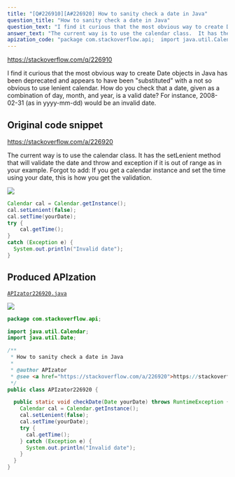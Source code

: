 ```yaml
---
title: "[Q#226910][A#226920] How to sanity check a date in Java"
question_title: "How to sanity check a date in Java"
question_text: "I find it curious that the most obvious way to create Date objects in Java has been deprecated and appears to have been \"substituted\" with a not so obvious to use lenient calendar. How do you check that a date, given as a combination of day, month, and year, is a valid date? For instance, 2008-02-31 (as in yyyy-mm-dd) would be an invalid date."
answer_text: "The current way is to use the calendar class.  It has the setLenient method that will validate the date and throw and exception if it is out of range as in your example. Forgot to add: If you get a calendar instance and set the time using your date, this is how you get the validation."
apization_code: "package com.stackoverflow.api;  import java.util.Calendar; import java.util.Date;  /**  * How to sanity check a date in Java  *  * @author APIzator  * @see <a href=\"https://stackoverflow.com/a/226920\">https://stackoverflow.com/a/226920</a>  */ public class APIzator226920 {    public static void checkDate(Date yourDate) throws RuntimeException {     Calendar cal = Calendar.getInstance();     cal.setLenient(false);     cal.setTime(yourDate);     try {       cal.getTime();     } catch (Exception e) {       System.out.println(\"Invalid date\");     }   } }"
---
```


https://stackoverflow.com/q/226910

I find it curious that the most obvious way to create Date objects in Java has been deprecated and appears to have been &quot;substituted&quot; with a not so obvious to use lenient calendar.
How do you check that a date, given as a combination of day, month, and year, is a valid date?
For instance, 2008-02-31 (as in yyyy-mm-dd) would be an invalid date.



## Original code snippet

https://stackoverflow.com/a/226920

The current way is to use the calendar class.  It has the setLenient method that will validate the date and throw and exception if it is out of range as in your example.
Forgot to add:
If you get a calendar instance and set the time using your date, this is how you get the validation.

<div class="code-logo"><img src="/stackoverflow.png" /></div>

```java
Calendar cal = Calendar.getInstance();
cal.setLenient(false);
cal.setTime(yourDate);
try {
    cal.getTime();
}
catch (Exception e) {
  System.out.println("Invalid date");
}
```

## Produced APIzation

[`APIzator226920.java`](https://github.com/pasqualesalza/apization-temp-data/raw/master/search/APIzator226920.java)

<div class="code-logo"><img src="/apizator.png" /></div>

```java
package com.stackoverflow.api;

import java.util.Calendar;
import java.util.Date;

/**
 * How to sanity check a date in Java
 *
 * @author APIzator
 * @see <a href="https://stackoverflow.com/a/226920">https://stackoverflow.com/a/226920</a>
 */
public class APIzator226920 {

  public static void checkDate(Date yourDate) throws RuntimeException {
    Calendar cal = Calendar.getInstance();
    cal.setLenient(false);
    cal.setTime(yourDate);
    try {
      cal.getTime();
    } catch (Exception e) {
      System.out.println("Invalid date");
    }
  }
}

```